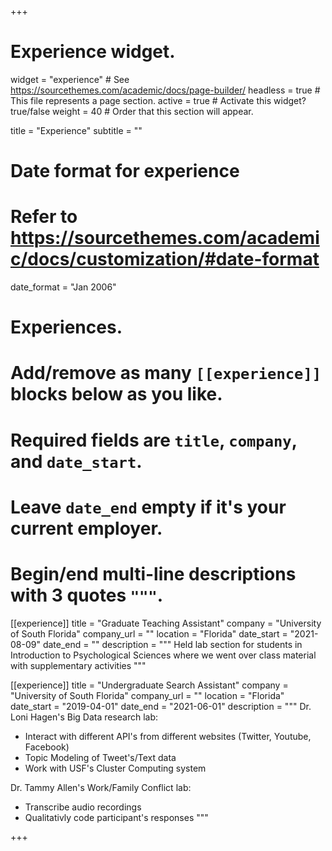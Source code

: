 +++
# Experience widget.
widget = "experience"  # See https://sourcethemes.com/academic/docs/page-builder/
headless = true  # This file represents a page section.
active = true  # Activate this widget? true/false
weight = 40  # Order that this section will appear.

title = "Experience"
subtitle = ""

# Date format for experience
#   Refer to https://sourcethemes.com/academic/docs/customization/#date-format
date_format = "Jan 2006"

# Experiences.
#   Add/remove as many `[[experience]]` blocks below as you like.
#   Required fields are `title`, `company`, and `date_start`.
#   Leave `date_end` empty if it's your current employer.
#   Begin/end multi-line descriptions with 3 quotes `"""`.
[[experience]]
  title = "Graduate Teaching Assistant"
  company = "University of South Florida"
  company_url = ""
  location = "Florida"
  date_start = "2021-08-09"
  date_end = ""
  description = """
  Held lab section for students in Introduction to Psychological Sciences where we 
  went over class material with supplementary activities
  """

[[experience]]
  title = "Undergraduate Search Assistant"
  company = "University of South Florida"
  company_url = ""
  location = "Florida"
  date_start = "2019-04-01"
  date_end = "2021-06-01"
  description = """
  Dr. Loni Hagen's Big Data research lab:
  - Interact with different API's from different websites (Twitter, Youtube, Facebook)
  - Topic Modeling of Tweet's/Text data
  - Work with USF's Cluster Computing system
  
  Dr. Tammy Allen's Work/Family Conflict lab:
  - Transcribe audio recordings
  - Qualitativly code participant's responses
  """

+++
